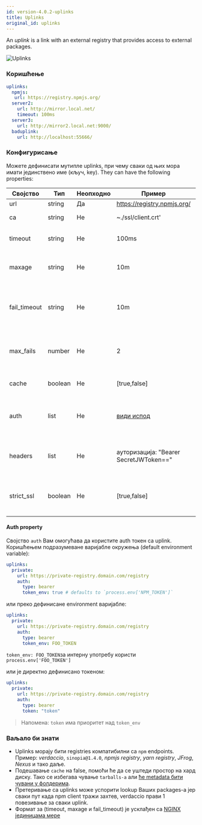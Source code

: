 ```yaml
---
id: version-4.0.2-uplinks
title: Uplinks
original_id: uplinks
---
```


An *uplink* is a link with an external registry that provides access to external packages.

![Uplinks](https://user-images.githubusercontent.com/558752/52976233-fb0e3980-33c8-11e9-8eea-5415e6018144.png)

### Коришћење

```yaml
uplinks:
  npmjs:
   url: https://registry.npmjs.org/
  server2:
    url: http://mirror.local.net/
    timeout: 100ms
  server3:
    url: http://mirror2.local.net:9000/
  baduplink:
    url: http://localhost:55666/
```

### Конфигурисање

Можете дефинисати мутипле uplinks, при чему сваки од њих мора имати јединствено име (кључ, key). They can have the following properties:

| Својство     | Тип     | Неопходно | Пример                                 | Подршка | Опис                                                                                                                             | Подразумевано     |
| ------------ | ------- | --------- | -------------------------------------- | ------- | -------------------------------------------------------------------------------------------------------------------------------- | ----------------- |
| url          | string  | Да        | https://registry.npmjs.org/            | all     | Url registry-а                                                                                                                   | npmjs             |
| ca           | string  | Не        | ~./ssl/client.crt'                     | all     | Пут до SSL сертификата                                                                                                           | Нема ништа задато |
| timeout      | string  | Не        | 100ms                                  | all     | подесите нови timeout за request                                                                                                 | 30s               |
| maxage       | string  | Не        | 10m                                    | all     | the time threshold to the cache is valid                                                                                         | 2m                |
| fail_timeout | string  | Не        | 10m                                    | all     | дефинише максимално време након којег захтев постаје неуспешан                                                                   | 5m                |
| max_fails    | number  | Не        | 2                                      | all     | лимитира максимални број неуспелих захтева                                                                                       | 2                 |
| cache        | boolean | Не        | [true,false]                           | >= 2.1  | кеширање свих tarballs из storage-а                                                                                              | true              |
| auth         | list    | Не        | [види испод](uplinks.md#auth-property) | >= 2.5  | додељује заглавље 'Authorization' [више информација](http://blog.npmjs.org/post/118393368555/deploying-with-npm-private-modules) | онемогућено       |
| headers      | list    | Не        | ауторизација: "Bearer SecretJWToken==" | all     | листа корисничких, прилагођених заглавља за uplink                                                                               | онемогућено       |
| strict_ssl   | boolean | Не        | [true,false]                           | > = 3.0 | If true, захтева да SSL сертификат буде валидан.                                                                                 | true              |

#### Auth property

Својство `auth` Вам омогућава да користите auth токен са uplink. Коришћењем подразумеване варијабле окружења (default environment variable):

```yaml
uplinks:
  private:
    url: https://private-registry.domain.com/registry
    auth:
      type: bearer
      token_env: true # defaults to `process.env['NPM_TOKEN']`
```

или преко дефинисане environment варијабле:

```yaml
uplinks:
  private:
    url: https://private-registry.domain.com/registry
    auth:
      type: bearer
      token_env: FOO_TOKEN
```

`token_env: FOO_TOKEN`за интерну употребу користи `process.env['FOO_TOKEN']`

или је директно дефинисано токеном:

```yaml
uplinks:
  private:
    url: https://private-registry.domain.com/registry
    auth:
      type: bearer
      token: "token"
```

> Напомена: `token` има приоритет над `token_env`

### Ваљало би знати

* Uplinks морају бити registries компатибилни са `npm` endpoints. Пример: *verdaccio*, `sinopia@1.4.0`, *npmjs registry*, *yarn registry*, *JFrog*, *Nexus* и тако даље.
* Подешавање `cache` на false, помоћи ће да се уштеди простор на хард диску. Тако се избегава чување `tarballs-а` али [ће metadata бити чувани у фолдерима](https://github.com/verdaccio/verdaccio/issues/391).
* Претеривање са uplinks може успорити lookup Ваших packages-а јер сваки пут када npm client тражи захтев, verdaccio прави 1 повезивање за сваки uplink.
* Формат за (timeout, maxage и fail_timeout) је усклађен са [NGINX јединицама мере](http://nginx.org/en/docs/syntax.html)